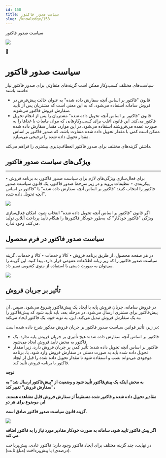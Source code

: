 ```yaml
---
id: 158
title: سیاست صدور فاکتور
slug: /knowledge/158
---
```



 

سیاست صدور فاکتور

 

![](https://odoofarsi.com/web/image/2652?access_token=bbc196cc-736e-45a4-8480-577bc971e496)

📖

# سیاست صدور فاکتور

سیاست‌های مختلف کسب‌وکار ممکن است گزینه‌های متفاوتی برای صدور فاکتور نیاز داشته باشند:

* قانون "فاکتور بر اساس آنچه سفارش داده شده" به عنوان حالت پیش‌فرض در فروش سامانه استفاده می‌شود، که به این معنی است که مشتریان پس از تأیید سفارش فروش فاکتور می‌شوند.
* قانون "فاکتور بر اساس آنچه تحویل داده شده" مشتریان را پس از انجام تحویل فاکتور می‌کند. این قانون اغلب برای کسب‌وکارهایی که مواد، مایعات یا غذاها را به صورت عمده می‌فروشند استفاده می‌شود. در این موارد، مقدار سفارش داده شده ممکن است کمی با مقدار تحویل داده شده متفاوت باشد، که صدور فاکتور بر اساس مقدار تحویل داده شده را ترجیحی می‌سازد.

داشتن گزینه‌های مختلف برای صدور فاکتور انعطاف‌پذیری بیشتری را فراهم می‌کند.

## **ویژگی‌های سیاست صدور فاکتور**

---

برای فعال‌سازی ویژگی‌های لازم برای سیاست صدور فاکتور، به برنامه فروش ‣ پیکربندی ‣ تنظیمات بروید و در زیر سرخط صدور فاکتور، یک قانون سیاست صدور فاکتور را انتخاب کنید: "فاکتور بر اساس آنچه سفارش داده شده" یا "فاکتور بر اساس آنچه تحویل داده شده".

![](https://odoofarsi.com/web/image/1409-e7eac64c/Screen%20Shot%202024-07-25%20at%208.56.33%20AM.png?access_token=331560db-51f3-4139-b0e3-87b567714db8)

اگر قانون "فاکتور بر اساس آنچه تحویل داده شده" انتخاب شود، امکان فعال‌سازی ویژگی "فاکتور خودکار" که به‌طور خودکار فاکتورها را هنگام تأیید پرداخت آنلاین تولید می‌کند، وجود ندارد.

## **سیاست صدور فاکتور در فرم محصول**

---

در هر صفحه محصول، از طریق برنامه فروش ‣ کالا و خدمات ‣ کالا و خدمات، گزینه سیاست صدور فاکتور را که زیر زبانه اطلاعات عمومی قرار دارد، پیدا کنید. این گزینه را می‌توان به صورت دستی با استفاده از منوی کشویی تغییر داد.

![](https://odoofarsi.com/web/image/1410-dd10de8a/image.png?access_token=5078483d-763a-4349-8365-c1c2f4d4c07d)

## **تأثیر بر جریان فروش**

---

در فروش سامانه، جریان فروش پایه با ایجاد یک پیش‌فاکتور شروع می‌شود. سپس، آن پیش‌فاکتور برای مشتری ارسال می‌شود. در مرحله بعد، باید تأیید شود که پیش‌فاکتور را به یک سفارش فروش تبدیل می‌کند. این، به نوبه خود، یک فاکتور ایجاد می‌کند.

در زیر، تأثیر قوانین سیاست صدور فاکتور بر جریان فروش مذکور شرح داده شده است:

* فاکتور بر اساس آنچه سفارش داده شده: هیچ تأثیری بر جریان فروش پایه ندارد. یک فاکتور به محض تأیید فروش ایجاد می‌شود.
* فاکتور بر اساس آنچه تحویل داده شده: تأثیر کمی بر جریان فروش دارد، زیرا مقدار تحویل داده شده باید به صورت دستی در سفارش فروش وارد شود. یا، برنامه موجودی می‌تواند نصب و استفاده شود تا مقدار تحویل داده شده را قبل از ایجاد فاکتور با برنامه فروش تأیید کند.

**توجه**

**به محض اینکه یک پیش‌فاکتور تأیید شود و وضعیت از "پیش‌فاکتور ارسال شد" به "سفارش فروش" تغییر کند،**

**مقادیر تحویل داده شده و فاکتور شده مستقیماً از سفارش فروش قابل مشاهده هستند. این موضوع برای هر دو**

**گزینه قانون سیاست صدور فاکتور صادق است.**

![](https://odoofarsi.com/web/image/1411-77cfd17f/Screen%20Shot%202024-07-25%20at%209.12.37%20AM.png?access_token=5ef41b56-9638-4aa5-87a0-a7824372636b)

**اگر پیش فاکتور تایید شود، سامانه به صورت خودکار مقادیر مورد نیاز را به فاکتور اضافه می کند.**

در نهایت، چند گزینه مختلف برای ایجاد فاکتور وجود دارد: فاکتور عادی، پیش‌پرداخت (درصدی) یا پیش‌پرداخت (مبلغ ثابت).